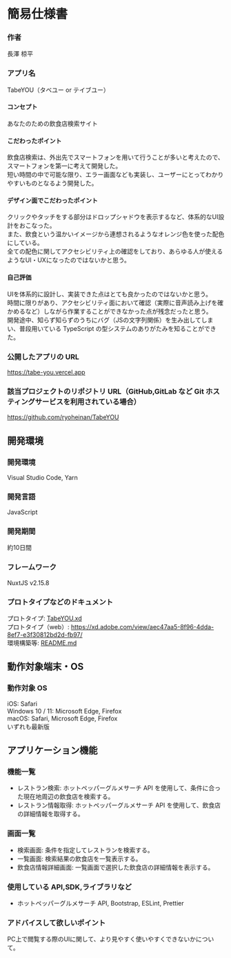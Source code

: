 # 簡易仕様書

### 作者

長澤 椋平  

### アプリ名

TabeYOU（タベユー or テイブユー）  

#### コンセプト

あなたのための飲食店検索サイト  

#### こだわったポイント
飲食店検索は、外出先でスマートフォンを用いて行うことが多いと考えたので、スマートフォンを第一に考えて開発した。  
短い時間の中で可能な限り、エラー画面なども実装し、ユーザーにとってわかりやすいものとなるよう開発した。

#### デザイン面でこだわったポイント
クリックやタッチをする部分はドロップシャドウを表示するなど、体系的なUI設計をおこなった。  
また、飲食という温かいイメージから連想されるようなオレンジ色を使った配色にしている。  
全ての配色に関してアクセシビリティ上の確認をしており、あらゆる人が使えるようなUI・UXになったのではないかと思う。  

#### 自己評価
UIを体系的に設計し、実装できた点はとても良かったのではないかと思う。  
時間に限りがあり、アクセシビリティ面において確認（実際に音声読み上げを確かめるなど）しながら作業することができなかった点が残念だったと思う。  
開発途中、知らず知らずのうちにバグ（JSの文字列関係）を生み出してしまい、普段用いている TypeScript の型システムのありがたみを知ることができた。  

### 公開したアプリの URL

https://tabe-you.vercel.app

### 該当プロジェクトのリポジトリ URL（GitHub,GitLab など Git ホスティングサービスを利用されている場合）

https://github.com/ryoheinan/TabeYOU

## 開発環境

### 開発環境

Visual Studio Code, Yarn

### 開発言語

JavaScript

### 開発期間

約10日間

### フレームワーク

NuxtJS v2.15.8

### プロトタイプなどのドキュメント

プロトタイプ: [TabeYOU.xd](./TabeYOU.xd)  
プロトタイプ（web）: https://xd.adobe.com/view/aec47aa5-8f96-4dda-8ef7-e3f30812bd2d-fb97/  
環境構築等: [README.md](./README.md)  

## 動作対象端末・OS

### 動作対象 OS

iOS: Safari  
Windows 10 / 11: Microsoft Edge, Firefox  
macOS: Safari, Microsoft Edge, Firefox  
いずれも最新版  

## アプリケーション機能

### 機能一覧

- レストラン検索: ホットペッパーグルメサーチ API を使用して、条件に合った現在地周辺の飲食店を検索する。
- レストラン情報取得: ホットペッパーグルメサーチ API を使用して、飲食店の詳細情報を取得する。

### 画面一覧

- 検索画面: 条件を指定してレストランを検索する。
- 一覧画面: 検索結果の飲食店を一覧表示する。
- 飲食店情報詳細画面: 一覧画面で選択した飲食店の詳細情報を表示する。

### 使用している API,SDK,ライブラリなど

- ホットペッパーグルメサーチ API, Bootstrap, ESLint, Prettier

### アドバイスして欲しいポイント

PC上で閲覧する際のUIに関して、より見やすく使いやすくできないかについて。  
